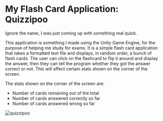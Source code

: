 # My Flash Card Application: Quizzipoo

Ignore the name, I was just coming up with something real quick.

This application is something I made using the Unity Game Engine, for the purpose of helping me study for exams.
It is a simple flash card application that takes a formatted text file and displays, in random order, a bunch of flash cards.  The user can click on the flashcard to flip it around and display the answer, then they
can tell the program whether they got the answer correct or not.  This will affect certain stats shown on the corner of the screen.

The stats shown on the corner of the screen are:

* Number of cards remaining out of the total
* Number of cards answered correctly so far
* Number of cards answered wrong so far

![quizzipoo](https://github.com/EOShadows/MyFlashCardApplication/assets/82051175/683b839d-894c-4ddd-bd25-80d4bd90eea0)

